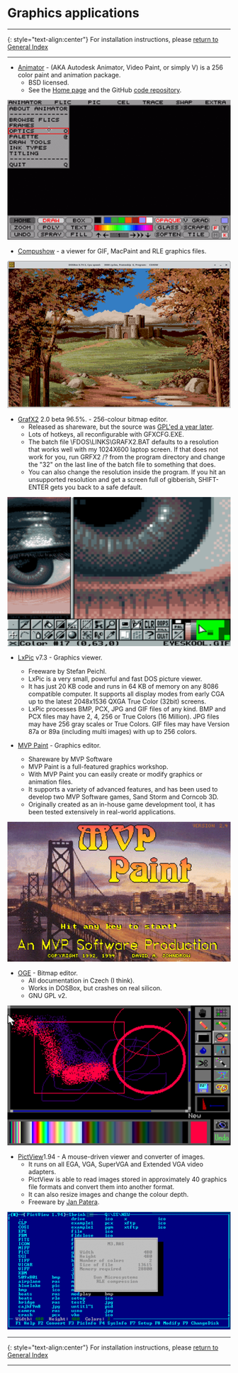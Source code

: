 # Graphics applications

-----

{: style="text-align:center"}
For installation instructions, please [return to General Index](README.md)

-----

+ [Animator](./zip/animator.zip) - (AKA Autodesk Animator, Video Paint, or simply V) is a 256 color paint and animation package.
    + BSD licensed.
    + See the [Home page](http://animatorpro.org) and the GitHub [code repository](https://github.com/AnimatorPro/Animator-Pro). 

[![Animator](./imgs/animator.png)](https://www.youtube.com/watch?v=HTl-pPlaD7Q "Animator - click to play")

+ [Compushow](./zip/cshow.zip) - a viewer for GIF, MacPaint and RLE graphics files.

![cshow](./imgs/cshow.png)

+ [GrafX2](./zip/grafx2.zip) 2.0 beta 96.5%. - 256-colour bitmap editor.
    + Released as shareware, but the source was [GPL'ed a year later](https://web.archive.org/web/20071213221524/http://code.google.com/p/grafx2/wiki/FreeSoftwareRelease).
    + Lots of hotkeys, all reconfigurable with GFXCFG.EXE.
    + The batch file \FDOS\LINKS\GRAFX2.BAT defaults to a resolution that works well with my 1024X600 laptop screen. If that does not work for you, run GRFX2 /? from the program directory and change the "32" on the last line of the batch file to something that does.
    + You can also change the resolution inside the program. If you hit an unsupported resolution and get a screen full of gibberish, SHIFT-ENTER gets you back to a safe default.

[![grafx2](./imgs/grafx2.png)](https://www.youtube.com/watch?v=D8YH7kqspu0 "GRAFX2 - click to play")

+ [LxPic](./zip/lxpic.zip) v7.3 - Graphics viewer.
    + Freeware by Stefan Peichl.
    + LxPic is a very small, powerful and fast DOS picture viewer.
    + It has just 20 KB code and runs in 64 KB of memory on any 8086 compatible computer. It supports all display modes from early CGA up to the latest 2048x1536 QXGA True Color (32bit) screens.
    + LxPic processes BMP, PCX, JPG and GIF files of any kind. BMP and PCX files may have 2, 4, 256 or True Colors (16 Million). JPG files may have 256 gray scales or True Colors. GIF files may have Version 87a or 89a (including multi images) with up to 256 colors.

+ [MVP Paint](./zip/mvppaint.zip) - Graphics editor.
    + Shareware by MVP Software
    + MVP Paint is a full-featured graphics workshop.
    + With MVP Paint you can easily create or modify graphics or animation files. 
    + It supports a variety of advanced features, and has been used to develop two MVP Software games, Sand Storm and Corncob 3D.
    + Originally created as an in-house game development tool, it has been tested extensively in real-world applications.

![Mvppaint](./imgs/mvppaint.gif)

+ [OGE](./zip/oge.zip) - Bitmap editor.
    + All documentation in Czech (I think).
    + Works in DOSBox, but crashes on real silicon.
    + GNU GPL v2.

![OGE](./imgs/oge.png)

+ [PictView](./zip/pictview.zip)1.94 - A mouse-driven viewer and converter of images.
    + It runs on all EGA, VGA,  SuperVGA and  Extended VGA  video  adapters.
    + PictView is able to read images  stored in approximately  40 graphics file formats and convert them into  another format.
    + It can also resize images and change the colour depth.
    + Freeware by [Jan Patera](http://www.pictview.com).

[![PictView](./imgs/pictview.gif)](https://www.youtube.com/watch?v=mgck3bvaXA4 "PictView - click to play")

-----

{: style="text-align:center"}
For installation instructions, please [return to General Index](README.md)

-----

